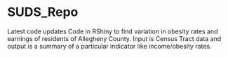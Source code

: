 # SUDS_Repo
Latest code updates
Code in RShiny to find variation in obesity rates and earnings of residents of Allegheny County. Input is Census Tract data and output is a summary of a particular indicator like income/obesity rates.
